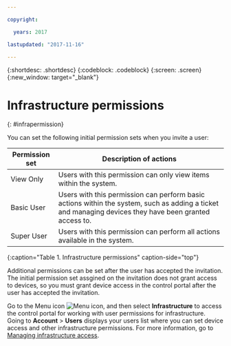 ```yaml
---

copyright:

  years: 2017

lastupdated: "2017-11-16"

---
```


{:shortdesc: .shortdesc}
{:codeblock: .codeblock}
{:screen: .screen}
{:new_window: target="_blank"}

# Infrastructure permissions
{: #infrapermission}

You can set the following initial permission sets when you invite a user:

| Permission set | Description of actions |
|---------------------------|------------------------|
|View Only | Users with this permission can only view items within the system.|
|Basic User | Users with this permission can perform basic actions within the system, such as adding a ticket and managing devices they have been granted access to. |
|Super User | Users with this permission can perform all actions available in the system. |
{:caption="Table 1. Infrastructure permissions" caption-side="top"}

Additional permissions can be set after the user has accepted the invitation. The initial permission set assgined on the invitation does not grant access to devices, so you must grant device access in the control portal after the user has accepted the invitation. 

Go to the Menu icon ![Menu icon](../icons/icon_hamburger.svg), and then select **Infrastructure** to access the control portal for working with user permissions for infrastructure. Going to **Account** &gt; **Users** displays your users list where you can set device access and other infrastructure permissions. For more information, go to [Managing infrastructure access](/docs/iam/mnginfra.html#managing-infrastructure-access).




